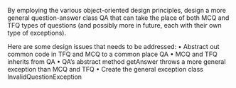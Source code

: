 By employing the various object-oriented design principles, design a more general
question-answer class QA that can take the place of both MCQ and TFQ types of
questions (and possibly more in future, each with their own type of exceptions).

Here are some design issues that needs to be addressed:
• Abstract out common code in TFQ and MCQ to a common place QA
• MCQ and TFQ inherits from QA
• QA’s abstract method getAnswer throws a more general exception than MCQ and
TFQ
• Create the general exception class InvalidQuestionException